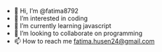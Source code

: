 - 👋 Hi, I’m @fatima8792
- 👀 I’m interested in coding
- 🌱 I’m currently learning javascript
- 💞️ I’m looking to collaborate on programming
- 📫 How to reach me fatima.husen24@gmail.com

<!---
fatima8792/fatima8792 is a ✨ special ✨ repository because its `README.md` (this file) appears on your GitHub profile.
You can click the Preview link to take a look at your changes.
--->
